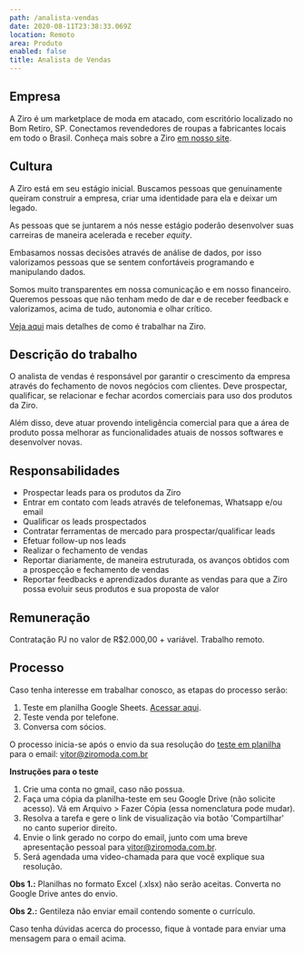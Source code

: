 ```yaml
---
path: /analista-vendas
date: 2020-08-11T23:38:33.069Z
location: Remoto
area: Produto
enabled: false
title: Analista de Vendas
---
```

## Empresa

A Ziro é um marketplace de moda em atacado, com escritório localizado no Bom Retiro, SP. Conectamos revendedores de roupas a fabricantes locais em todo o Brasil. Conheça mais sobre a Ziro <a href='https://ziro.com.br' target='_blank'>em nosso site</a>.

## Cultura

A Ziro está em seu estágio inicial. Buscamos pessoas que genuinamente queiram construir a empresa, criar uma identidade para ela e deixar um legado.

As pessoas que se juntarem a nós nesse estágio poderão desenvolver suas carreiras de maneira acelerada e receber _equity_.

Embasamos nossas decisões através de análise de dados, por isso valorizamos pessoas que se sentem confortáveis programando e manipulando dados.

Somos muito transparentes em nossa comunicação e em nosso financeiro. Queremos pessoas que não tenham medo de dar e de receber feedback e valorizamos, acima de tudo, autonomia e olhar crítico.

<a href='https://ziro.com.br/vagas/' target='_blank'>Veja aqui</a> mais detalhes de como é trabalhar na Ziro.

## Descrição do trabalho

O analista de vendas é responsável por garantir o crescimento da empresa através do fechamento de novos negócios com clientes. Deve prospectar, qualificar, se relacionar e fechar acordos comerciais para uso dos produtos da Ziro.

Além disso, deve atuar provendo inteligência comercial para que a área de produto possa melhorar as funcionalidades atuais de nossos softwares e desenvolver novas.

## Responsabilidades

* Prospectar leads para os produtos da Ziro
* Entrar em contato com leads através de telefonemas, Whatsapp e/ou email
* Qualificar os leads prospectados
* Contratar ferramentas de mercado para prospectar/qualificar leads
* Efetuar follow-up nos leads
* Realizar o fechamento de vendas
* Reportar diariamente, de maneira estruturada, os avanços obtidos com a prospecção e fechamento de vendas
* Reportar feedbacks e aprendizados durante as vendas para que a Ziro possa evoluir seus produtos e sua proposta de valor

## Remuneração

Contratação PJ no valor de R$2.000,00 + variável. Trabalho remoto.

## Processo

Caso tenha interesse em trabalhar conosco, as etapas do processo serão:

1. Teste em planilha Google Sheets. <a href='http://bit.ly/analista-processos' target='_blank'>Acessar aqui</a>.
2. Teste venda por telefone.
3. Conversa com sócios.

O processo inicia-se após o envio da sua resolução do <a href='http://bit.ly/analista-processos' target='_blank'>teste em planilha</a> para o email: vitor@ziromoda.com.br

**Instruções para o teste**

1. Crie uma conta no gmail, caso não possua.
2. Faça uma cópia da planilha-teste em seu Google Drive (não solicite acesso). Vá em Arquivo > Fazer Cópia (essa nomenclatura pode mudar).
3. Resolva a tarefa e gere o link de visualização via botão 'Compartilhar' no canto superior direito.
4. Envie o link gerado no corpo do email, junto com uma breve apresentação pessoal para vitor@ziromoda.com.br.
5. Será agendada uma video-chamada para que você explique sua resolução.

**Obs 1.:** Planilhas no formato Excel (.xlsx) não serão aceitas. Converta no Google Drive antes do envio.

**Obs 2.:** Gentileza não enviar email contendo somente o currículo.

Caso tenha dúvidas acerca do processo, fique à vontade para enviar uma mensagem para o email acima.
